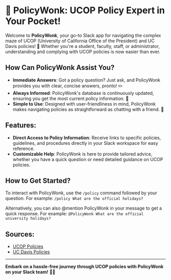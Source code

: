 # 📘 PolicyWonk: UCOP Policy Expert in Your Pocket!

Welcome to **PolicyWonk**, your go-to Slack app for navigating the complex maze of UCOP (University of California Office of the President) and UC Davis policies! 🌟 Whether you're a student, faculty, staff, or administrator, understanding and complying with UCOP policies is now easier than ever.

## How Can PolicyWonk Assist You?
- **Immediate Answers**: Got a policy question? Just ask, and PolicyWonk provides you with clear, concise answers, pronto! ✏️
- **Always Informed**: PolicyWonk's database is continuously updated, ensuring you get the most current policy information. 📅
- **Simple to Use**: Designed with user-friendliness in mind, PolicyWonk makes navigating policies as straightforward as chatting with a friend. 🤝

## Features:
- **Direct Access to Policy Information**: Receive links to specific policies, guidelines, and procedures directly in your Slack workspace for easy reference.
- **Customizable Help**: PolicyWonk is here to provide tailored advice, whether you have a quick question or need detailed guidance on UCOP policies.

## How to Get Started?
To interact with PolicyWonk, use the `/policy` command followed by your question. For example: `/policy What are the official holidays?`

Alternatively, you can also @mention PolicyWonk in your message to get a quick response. For example: `@PolicyWonk What are the official university holidays?`

## Sources:
- [UCOP Policies](https://policy.ucop.edu/)
- [UC Davis Policies](https://manuals.ucdavis.edu/)

---

**Embark on a hassle-free journey through UCOP policies with PolicyWonk on your Slack team!** 📘🚀